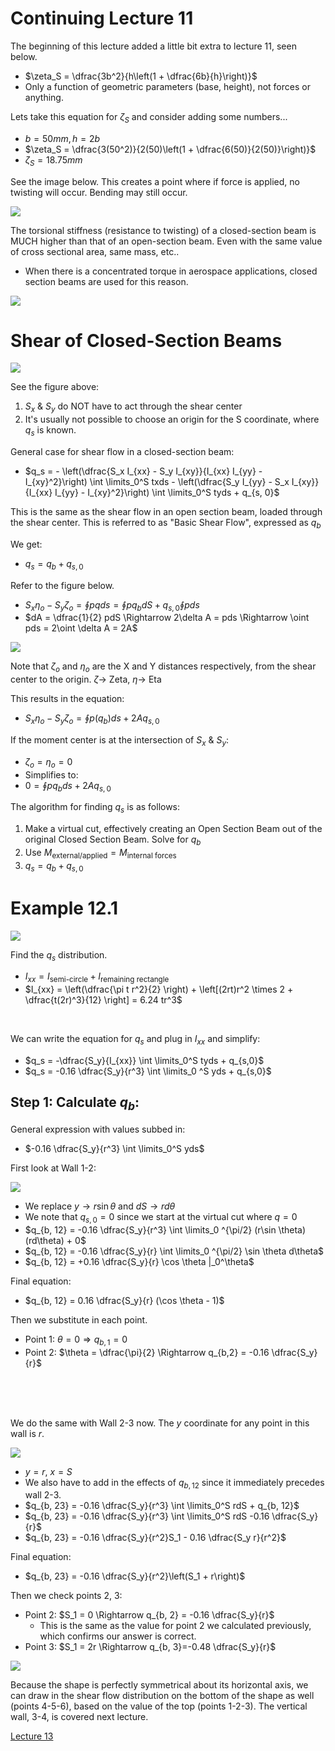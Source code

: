 # Continuing Lecture 11

The beginning of this lecture added a little bit extra to lecture 11, seen below.

- $\zeta_S = \dfrac{3b^2}{h\left(1 + \dfrac{6b}{h}\right)}$
- Only a function of geometric parameters (base, height), not forces or anything.

Lets take this equation for $\zeta_S$ and consider adding some numbers...
- $b = 50mm, h = 2b$
- $\zeta_S = \dfrac{3(50^2)}{2(50)\left(1 + \dfrac{6(50)}{2(50)}\right)}$
- $\zeta_S = 18.75 mm$

See the image below. This creates a point where if force is applied, no twisting will occur. Bending may still occur.

![](L11-6.png)

The torsional stiffness (resistance to twisting) of a closed-section beam is MUCH higher than that of an open-section beam. Even with the same value of cross sectional area, same mass, etc..
- When there is a concentrated torque in aerospace applications, closed section beams are used for this reason.

![](L11-7.png)


# Shear of Closed-Section Beams

![](L12-1.png)

See the figure above:
1. $S_x$ & $S_y$ do NOT have to act through the shear center
2. It's usually not possible to choose an origin for the S coordinate, where $q_s$ is known.

General case for shear flow in a closed-section beam:
- $q_s = - \left(\dfrac{S_x I_{xx} - S_y I_{xy}}{I_{xx} I_{yy} - I_{xy}^2}\right) \int \limits_0^S txds - \left(\dfrac{S_y I_{yy} - S_x I_{xy}}{I_{xx} I_{yy} - I_{xy}^2}\right) \int \limits_0^S tyds + q_{s, 0}$

This is the same as the shear flow in an open section beam, loaded through the shear center. This is referred to as "Basic Shear Flow", expressed as $q_b$

We get: 
- $q_s  =q_b + q_{s, 0}$

Refer to the figure below.
- $S_x \eta_o - S_y \zeta_o = \oint p q ds = \oint pq_b dS + q_{s,0} \oint pds$
- $dA = \dfrac{1}{2} pdS \Rightarrow 2\delta A = pds \Rightarrow \oint pds = 2\oint \delta A = 2A$

![](L12-2.png)

Note that $\zeta_o$ and $\eta_o$ are the X and Y distances respectively, from the shear center to the origin. $\zeta \rightarrow$ Zeta, $\eta \rightarrow$ Eta

This results in the equation: 
- $S_x \eta_o - S_y \zeta_o = \oint p (q_b) ds + 2A q_{s,0}$

If the moment center is at the intersection of $S_x$ & $S_y$: 
- $\zeta_o = \eta_o = 0$
- Simplifies to: 
- $0 = \oint p q_b ds + 2A q_{s,0}$


The algorithm for finding $q_s$ is as follows:
1. Make a virtual cut, effectively creating an Open Section Beam out of the original Closed Section Beam. Solve for $q_b$
2. Use $M_{\textrm{external/applied}} = M_{\textrm{internal forces}}$
3. $q_s = q_b + q_{s, 0}$

# Example 12.1

![](L12-3.png)

Find the $q_s$ distribution.
- $I_{xx} = I_\textrm{semi-circle} + I_\textrm{remaining rectangle}$
- $I_{xx} = \left(\dfrac{\pi t r^2}{2} \right) + \left[(2rt)r^2 \times 2 + \dfrac{t(2r)^3}{12} \right] = 6.24 tr^3$ 

<br>

We can write the equation for $q_s$ and plug in $I_{xx}$ and simplify:
- $q_s = -\dfrac{S_y}{I_{xx}} \int \limits_0^S tyds + q_{s,0}$
- $q_s = -0.16 \dfrac{S_y}{r^3} \int \limits_0 ^S yds + q_{s,0}$

## Step 1: Calculate $q_b$:

General expression with values subbed in:
- $-0.16 \dfrac{S_y}{r^3} \int \limits_0^S yds$

First look at Wall 1-2:

![](L12-4.png)

- We replace $y \rightarrow r \sin \theta$ and $dS \rightarrow r d\theta$
- We note that $q_{s, 0} = 0$ since we start at the virtual cut where $q = 0$
- $q_{b, 12} = -0.16 \dfrac{S_y}{r^3} \int \limits_0 ^{\pi/2} (r\sin \theta) (rd\theta) + 0$
- $q_{b, 12} = -0.16 \dfrac{S_y}{r} \int \limits_0 ^{\pi/2} \sin \theta d\theta$
- $q_{b, 12} = +0.16 \dfrac{S_y}{r} \cos \theta |_0^\theta$

Final equation:
- $q_{b, 12} = 0.16 \dfrac{S_y}{r} (\cos \theta - 1)$

Then we substitute in each point.
- Point 1: $\theta = 0 \Rightarrow q_{b,1} = 0$
- Point 2: $\theta = \dfrac{\pi}{2} \Rightarrow q_{b,2} = -0.16 \dfrac{S_y}{r}$

<br> <br> <br>

We do the same with Wall 2-3 now. The $y$ coordinate for any point in this wall is $r$.

![](L12-5.png)

- $y = r$, $x = S$
- We also have to add in the effects of $q_{b,12}$ since it immediately precedes wall 2-3.
- $q_{b, 23} = -0.16 \dfrac{S_y}{r^3} \int \limits_0^S rdS + q_{b, 12}$
- $q_{b, 23} = -0.16 \dfrac{S_y}{r^3} \int \limits_0^S rdS -0.16 \dfrac{S_y}{r}$
- $q_{b, 23} = -0.16 \dfrac{S_y}{r^2}S_1 - 0.16 \dfrac{S_y r}{r^2}$

Final equation:
- $q_{b, 23} = -0.16 \dfrac{S_y}{r^2}\left(S_1 + r\right)$

Then we check points 2, 3:
- Point 2: $S_1 = 0 \Rightarrow q_{b, 2} = -0.16 \dfrac{S_y}{r}$
  - This is the same as the value for point 2 we calculated previously, which confirms our answer is correct.
- Point 3: $S_1 = 2r \Rightarrow q_{b, 3}=-0.48 \dfrac{S_y}{r}$

![](L12-6.png)

Because the shape is perfectly symmetrical about its horizontal axis, we can draw in the shear flow distribution on the bottom of the shape as well (points 4-5-6), based on the value of the top (points 1-2-3). The vertical wall, 3-4, is covered next lecture.

[Lecture 13](./Lecture13.md)
